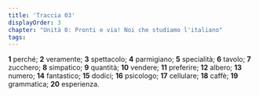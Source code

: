 ```yaml
---
title: 'Traccia 03'
displayOrder: 3
chapter: "Unità 0: Pronti e via! Noi che studiamo l'italiano"
tags:
---
```


**1** perché; **2** veramente; **3** spettacolo; **4** parmigiano; **5** specialità; **6** tavolo; **7** zucchero; **8** simpatico; **9**
quantità; **10** vendere; **11** preferire; **12** albero; **13** numero; **14** fantastico; **15** dodici; **16** psicologo; **17**
cellulare; **18** caffè; **19** grammatica; **20** esperienza.

